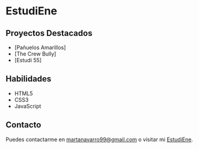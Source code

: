 # EstudiEne

## Proyectos Destacados

- [Pañuelos Amarillos]
- [The Crew Bully]
- [Estudi 55]

## Habilidades

- HTML5
- CSS3
- JavaScript


## Contacto

Puedes contactarme en [martanavarro99@gmail.com](mailto:martanavarro99@gmail.com) o visitar mi [EstudiEne](#martaene.com).

